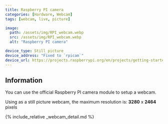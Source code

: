 ```yaml
---
title: Raspberry PI camera
categories: [Hardware, Webcam]
tags: [webcam, live, picture]

image:
  path: /assets/img/RPI_webcam.webp
  src: /assets/img/RPI_webcam.webp
  alt: "Raspberry PI camera"

device_type: Still picture
device_address: "Fixed to `rpicam`"
device_url: https://projects.raspberrypi.org/en/projects/getting-started-with-picamera
---
```


## Information

You can use the official Raspberry PI camera module to setup a webcam.

Using as a still picture webcam, the maximum resolution is: **3280** x **2464** pixels

{% include_relative _webcam_detail.md %}
